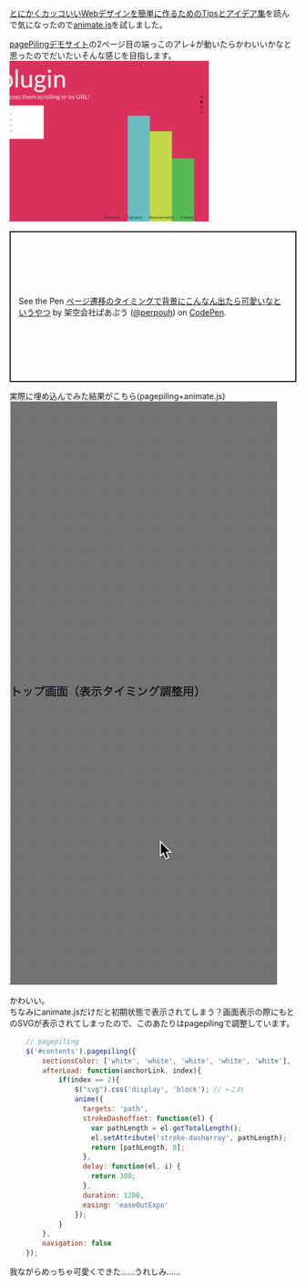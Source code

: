 [とにかくカッコいいWebデザインを簡単に作るためのTipsとアイデア集](https://qiita.com/blue-ossan/items/0bb30f765402517fdc6d)を読んで気になったので[animate.js](https://animejs.com/)を試しました。  
  
[pagePilingデモサイト](https://alvarotrigo.com/pagePiling/)の2ページ目の端っこのアレ↓が動いたらかわいいかなと思ったのでだいたいそんな感じを目指します。  
<img width="350" alt="アレ" src="/../.vuepress/public/assets/img/01c856d0-0944-4493-eb5c-ed8891624406.png">  
  
<p class="codepen" data-height="265" data-theme-id="0" data-default-tab="html,result" data-user="perpouh" data-slug-hash="BeYagw" style="height: 265px; box-sizing: border-box; display: flex; align-items: center; justify-content: center; border: 2px solid; margin: 1em 0; padding: 1em;" data-pen-title="ページ遷移のタイミングで背景にこんなん出たら可愛いなというやつ">  
  <span>See the Pen <a href="https://codepen.io/perpouh/pen/BeYagw/">  
  ページ遷移のタイミングで背景にこんなん出たら可愛いなというやつ</a> by 架空会社ぱあぷう (<a href="https://codepen.io/perpouh">@perpouh</a>)  
  on <a href="https://codepen.io">CodePen</a>.</span>  
</p>  
<script async src="https://static.codepen.io/assets/embed/ei.js"></script>  
  
実際に埋め込んでみた結果がこちら(pagepiling+animate.js)  
![実際の挙動](/../.vuepress/public/assets/img/febcbac2-6433-c1bb-25b3-9935de1a38c9.gif)  
  
かわいい。  
ちなみにanimate.jsだけだと初期状態で表示されてしまう？画面表示の際にもとのSVGが表示されてしまったので、このあたりはpagepilingで調整しています。  
  
```JavaScript
	// pagepiling
	$('#contents').pagepiling({
		sectionsColor: ['white', 'white', 'white', 'white', 'white'],
		afterLoad: function(anchorLink, index){
			if(index == 2){
				$("svg").css('display', 'block'); // ←これ
				anime({
				  targets: 'path',
				  strokeDashoffset: function(el) {
				    var pathLength = el.getTotalLength();
				    el.setAttribute('stroke-dasharray', pathLength);
				    return [pathLength, 0];
				  },
				  delay: function(el, i) { 
				    return 300; 
				  },
				  duration: 1200,
				  easing: 'easeOutExpo'
				});
			}
		},
		navigation: false
	});
```  
  
我ながらめっちゃ可愛くできた……うれしみ……  
